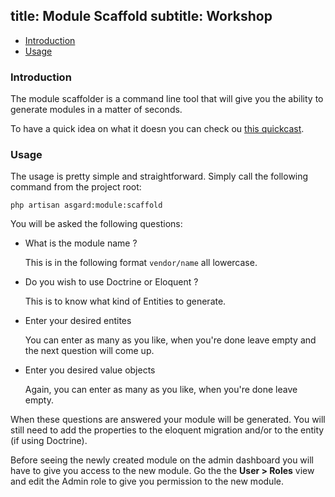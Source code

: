 title: Module Scaffold
subtitle: Workshop
-------

- [Introduction](#introduction)
- [Usage](#usage)


### <a class="anchor" name="introduction" href="#introduction"></a> Introduction

The module scaffolder is a command line tool that will give you the ability to generate modules in a matter of seconds.

To have a quick idea on what it doesn you can check ou [this quickcast](http://quick.as/loki7l0).

### <a class="anchor" name="usage" href="#usage"></a> Usage

The usage is pretty simple and straightforward. Simply call the following command from the project root:

``` .language-bash
php artisan asgard:module:scaffold
```

You will be asked the following questions:


- What is the module name ?
	
	This is in the following format `vendor/name` all lowercase.
- Do you wish to use Doctrine or Eloquent ?

	This is to know what kind of Entities to generate.

- Enter your desired entites

	You can enter as many as you like, when you're done leave empty and the next question will come up.
	
- Enter you desired value objects
	
	Again, you can enter as many as you like, when you're done leave empty.
	

When these questions are answered your module will be generated. You will still need to add the properties to the eloquent migration and/or to the entity (if using Doctrine).

Before seeing the newly created module on the admin dashboard you will have to give you access to the new module. Go the the **User > Roles** view and edit the Admin role to give you permission to the new module.


